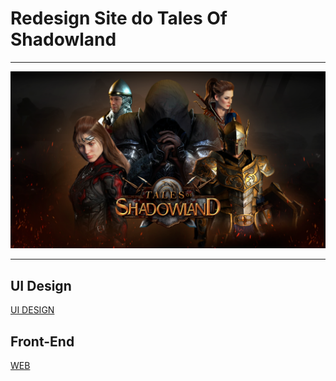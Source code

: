 # Redesign Site do Tales Of Shadowland

---

![cover.png](cover.png)

---

## UI Design

[UI DESIGN](https://www.figma.com/community/file/1064274648324791968)

## Front-End

[WEB](http://tales-of-shadowland.netlify.app)
